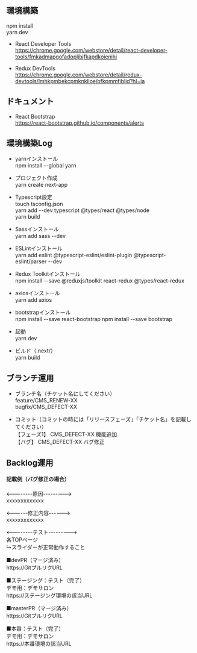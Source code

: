 ## 環境構築<br>
npm install<br>
yarn dev

- React Developer Tools<br>
https://chrome.google.com/webstore/detail/react-developer-tools/fmkadmapgofadopljbjfkapdkoienihi

- Redux DevTools<br>
https://chrome.google.com/webstore/detail/redux-devtools/lmhkpmbekcpmknklioeibfkpmmfibljd?hl=ja

## ドキュメント<br>
- React Bootstrap<br>
https://react-bootstrap.github.io/components/alerts

## 環境構築Log<br>
- yarnインストール<br>
npm install --global yarn

- プロジェクト作成<br>
yarn create next-app

- Typescript設定<br>
touch tsconfig.json<br>
yarn add --dev typescript @types/react @types/node<br>
yarn build

- Sassインストール<br>
yarn add sass --dev

- ESLintインストール<br>
yarn add eslint @typescript-eslint/eslint-plugin @typescript-eslint/parser --dev

- Redux Toolkitインストール<br>
npm install --save @reduxjs/toolkit react-redux @types/react-redux

- axiosインストール<br>
yarn add axios

- bootstrapインストール<br>
npm install --save react-bootstrap
npm install --save bootstrap

- 起動<br>
yarn dev

- ビルド（.next/）<br>
yarn build

## ブランチ運用<br>
- ブランチ名（チケット名にしてください）<br>
feature/CMS_RENEW-XX<br>
bugfix/CMS_DEFECT-XX<br>

- コミット（コミットの時には「リリースフェーズ」「チケット名」を記載してください）<br>
【フェーズ1】 CMS_DEFECT-XX 機能追加<br>
【バグ】 CMS_DEFECT-XX バグ修正


## Backlog運用<br>
#### 記載例（バグ修正の場合）<br>
<--------原因---------><br>
xxxxxxxxxxxxx

<------修正内容------><br>
xxxxxxxxxxxxx

<--------テスト---------><br>
各TOPページ<br>
↳スライダーが正常動作すること

■devPR（マージ済み）<br>
https://GitプルリクURL

■ステージング：テスト（完了）<br>
デモ用：デモサロン<br>
https://ステージング環境の該当URL

■masterPR（マージ済み）<br>
https://GitプルリクURL

■本番：テスト（完了）<br>
デモ用：デモサロン<br>
https://本番環境の該当URL
